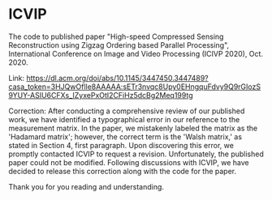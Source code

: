 # ICVIP
The code to published paper "High-speed Compressed Sensing Reconstruction using Zigzag Ordering based Parallel Processing", International Conference on Image and Video Processing (ICIVP 2020), Oct. 2020.

Link: https://dl.acm.org/doi/abs/10.1145/3447450.3447489?casa_token=3HJQwOflle8AAAAA:sETr3nvqc8Upy0EHngquFdvy9Q9rGIozS9YUY-ASIU6CFXs_IZyxePxOtI2CFiHz5dcBg2Meq199tg

Correction: 
After conducting a comprehensive review of our published work, we have identified a typographical error in our reference to the measurement matrix. In the paper, we mistakenly labeled the matrix as the 'Hadamard matrix'; however, the correct term is the 'Walsh matrix,' as stated in Section 4, first paragraph.
Upon discovering this error, we promptly contacted ICVIP to request a revision. Unfortunately, the published paper could not be modified.
Following discussions with ICVIP, we have decided to release this correction along with the code for the paper.

Thank you for you reading and understanding.
